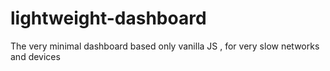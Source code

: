 # lightweight-dashboard
The very minimal dashboard based only vanilla JS , for very slow networks and devices
